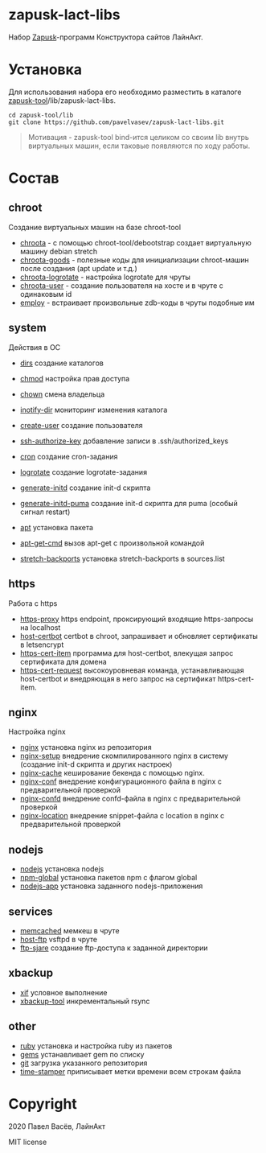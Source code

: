 # zapusk-lact-libs

Набор [Zapusk](https://github.com/pavelvasev/zapusk)-программ Конструктора сайтов ЛайнАкт.

# Установка

Для использования набора его необходимо разместить в каталоге
 [zapusk-tool](https://github.com/pavelvasev/zapusk-tool)/lib/zapusk-lact-libs.
 
```
cd zapusk-tool/lib
git clone https://github.com/pavelvasev/zapusk-lact-libs.git
```

> Мотивация - zapusk-tool bind-ится целиком со своим lib внутрь виртуальных машин, 
если таковые появляются по ходу работы.

# Состав

## chroot
Создание виртуальных машин на базе chroot-tool

* [chroota](chroota.zdb) - с помощью chroot-tool/debootstrap создает виртуальную машину debian stretch
* [chroota-goods](chroota-goods.zdb) - полезные коды для инициализации chroot-машин после создания (apt update и т.д.)
* [chroota-logrotate](chroota-logrotate.zdb) - настройка logrotate для чруты
* [chroota-user](chroota-user.zdb) - создание пользователя на хосте и в чруте с одинаковым id
* [employ](employ.zdb) - встраивает произвольные zdb-коды в чруты подобные им

## system
Действия в ОС

 * [dirs](dirs.zdb) создание каталогов
 * [chmod](chmod.zdb) настройка прав доступа
 * [chown](chown.zdb) смена владельца
 * [inotify-dir](inotify-dir.zdb) мониторинг изменения каталога
 
 * [create-user](create-user.zdb) создание пользователя
 * [ssh-authorize-key](ssh-authorize-key.zdb) добавление записи в .ssh/authorized_keys
 
 * [cron](cron.zdb) создание cron-задания
 * [logrotate](logrotate.zdb) создание logrotate-задания
 * [generate-initd](generate-initd.zdb) создание init-d скрипта
 * [generate-initd-puma](generate-initd-puma.zdb) создание init-d скрипта для puma (особый сигнал restart) 
 
 * [apt](apt.zdb) установка пакета
 * [apt-get-cmd](apt-get-cmd.zdb) вызов apt-get с произвольной командой
 * [stretch-backports](stretch-backports.zdb) установка stretch-backports в sources.list

## https
Работа с https
 * [https-proxy](https-proxy.zdb) https endpoint, проксирующий входящие https-запросы на localhost
 * [host-certbot](https-proxy.zdb) certbot в chroot, запрашивает и обновляет сертификаты в letsencrypt
 * [https-cert-item](https-cert-item.zdb) программа для host-certbot, влекущая запрос сертификата для домена
 * [https-cert-request](https-cert-request.zdb) высокоуровневая команда, устанавливающая host-certbot 
 и внедряющая в него запрос на сертификат https-cert-item.

## nginx
Настройка nginx

 * [nginx](nginx.zdb) установка nginx из репозитория
 * [nginx-setup](nginx-setup.zdb) внедрение скомпилированного nginx в систему (создание init-d скрипта и других настроек)
 * [nginx-cache](nginx-cache.zdb) кеширование бекенда с помощью nginx.
 * [nginx-conf](nginx-conf.zdb) внедрение конфигурационного файла в nginx с предварительной проверкой
 * [nginx-confd](nginx-confd.zdb) внедрение confd-файла в nginx с предварительной проверкой
 * [nginx-location](nginx-location.zdb) внедрение snippet-файла с location в nginx с предварительной проверкой

## nodejs

 * [nodejs](nodejs.zdb) установка nodejs
 * [npm-global](npm-global.zdb) установка пакетов npm с флагом global
 * [nodejs-app](nodejs-app.zdb) установка заданного nodejs-приложения

## services
 * [memcached](memcached.zdb) мемкеш в чруте
 * [host-ftp](host-ftp.zdb) vsftpd в чруте
 * [ftp-sjare](ftp-share.zdb) создание ftp-доступа к заданной директории

## xbackup
 * [xif](xif.zdb) условное выполнение 
 * [xbackup-tool](xbackup-tool.zdb) инкрементальный rsync

## other
 * [ruby](ruby.zdb) установка и настройка ruby из пакетов
 * [gems](gems.zdb) устанавливает gem по списку
 * [git](git.zdb) загрузка указанного репозитория
 * [time-stamper](time-stamper.zdb) приписывает метки времени всем строкам файла
 
# Copyright
2020 Павел Васёв, ЛайнАкт

MIT license